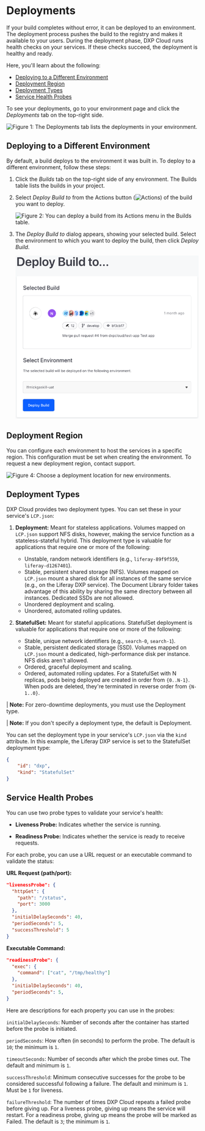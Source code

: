 # Deployments

If your build completes without error, it can be deployed to an environment. 
The deployment process pushes the build to the registry and makes it available 
to your users. During the deployment phase, DXP Cloud runs health checks on your 
services. If these checks succeed, the deployment is healthy and ready. 

Here, you'll learn about the following: 

-   [Deploying to a Different Environment](#deploying-to-a-different-environment)
-   [Deployment Region](#deployment-region)
-   [Deployment Types](#deployment-types)
-   [Service Health Probes](#service-health-probes)

To see your deployments, go to your environment page and click the *Deployments* 
tab on the top-right side. 

![Figure 1: The Deployments tab lists the deployments in your environment.](../../images/deployments.png)

## Deploying to a Different Environment

By default, a build deploys to the environment it was built in. To deploy to a 
different environment, follow these steps: 

1.  Click the *Builds* tab on the top-right side of any environment. The Builds 
    table lists the builds in your project. 

2.  Select *Deploy Build to* from the Actions button 
    (![Actions](../../images/icon-actions.png)) 
    of the build you want to deploy. 

    ![Figure 2: You can deploy a build from its Actions menu in the Builds table.](../../images/builds-deploy-to.png)

3.  The *Deploy Build to* dialog appears, showing your selected build. Select 
    the environment to which you want to deploy the build, then click 
    *Deploy Build*. 

    ![Figure 3: Deploy the build to your selected environment.](../../images/builds-deploy-environment.png)

## Deployment Region

You can configure each environment to host the services in a specific region. 
This configuration must be set when creating the environment. To request a new 
deployment region, contact support. 

![Figure 4: Choose a deployment location for new environments.](../../images/deployment-region.png)

## Deployment Types

DXP Cloud provides two deployment types. You can set these in your service's 
`LCP.json`: 

1.  **Deployment:** Meant for stateless applications. Volumes mapped on 
    `LCP.json` support NFS disks, however, making the service function as a 
    stateless-stateful hybrid. This deployment type is valuable for applications 
    that require one or more of the following: 

    -   Unstable, random network identifiers (e.g., `liferay-89f9f559`, 
        `liferay-d1267401`). 
    -   Stable, persistent shared storage (NFS). Volumes mapped on `LCP.json` 
        mount a shared disk for all instances of the same service (e.g., on the 
        Liferay DXP service). The Document Library folder takes advantage of 
        this ability by sharing the same directory between all instances. 
        Dedicated SSDs are not allowed. 
    -   Unordered deployment and scaling. 
    -   Unordered, automated rolling updates. 

2.  **StatefulSet:** Meant for stateful applications. StatefulSet deployment is 
    valuable for applications that require one or more of the following: 

    -   Stable, unique network identifiers (e.g., `search-0`, `search-1`). 
    -   Stable, persistent dedicated storage (SSD). Volumes mapped on `LCP.json` 
        mount a dedicated, high-performance disk per instance. NFS disks aren't 
        allowed. 
    -   Ordered, graceful deployment and scaling. 
    -   Ordered, automated rolling updates. For a StatefulSet with N replicas, 
        pods being deployed are created in order from `{0..N-1}`. When pods are 
        deleted, they're terminated in reverse order from `{N-1..0}`. 

| **Note:** For zero-downtime deployments, you must use the Deployment type. 

| **Note:** If you don't specify a deployment type, the default is Deployment. 

You can set the deployment type in your service's `LCP.json` via the `kind` 
attribute. In this example, the Liferay DXP service is set to the StatefulSet 
deployment type: 

```json
{
    "id": "dxp",
    "kind": "StatefulSet"
}
```

## Service Health Probes

You can use two probe types to validate your service's health: 

-   **Liveness Probe:** Indicates whether the service is running. 

-   **Readiness Probe:** Indicates whether the service is ready to receive 
    requests. 

For each probe, you can use a URL request or an executable command to validate 
the status: 

**URL Request (path/port):**

```json
"livenessProbe": {
  "httpGet": {
    "path": "/status",
    "port": 3000
  },
  "initialDelaySeconds": 40,
  "periodSeconds": 5,
  "successThreshold": 5
}
```

**Executable Command:** 

```json
"readinessProbe": {
  "exec": {
    "command": ["cat", "/tmp/healthy"]
  },
  "initialDelaySeconds": 40,
  "periodSeconds": 5,
}
```

Here are descriptions for each property you can use in the probes: 

`initialDelaySeconds`: Number of seconds after the container has started before 
the probe is initiated. 

`periodSeconds`: How often (in seconds) to perform the probe. The default is 
`10`; the minimum is `1`. 

`timeoutSeconds`: Number of seconds after which the probe times out. The default 
and minimum is `1`. 

`successThreshold`: Minimum consecutive successes for the probe to be considered 
successful following a failure. The default and minimum is `1`. Must be `1` for 
liveness. 

`failureThreshold`: The number of times DXP Cloud repeats a failed probe before 
giving up. For a liveness probe, giving up means the service will restart. For a 
readiness probe, giving up means the probe will be marked as Failed. The default 
is `3`; the minimum is `1`. 
